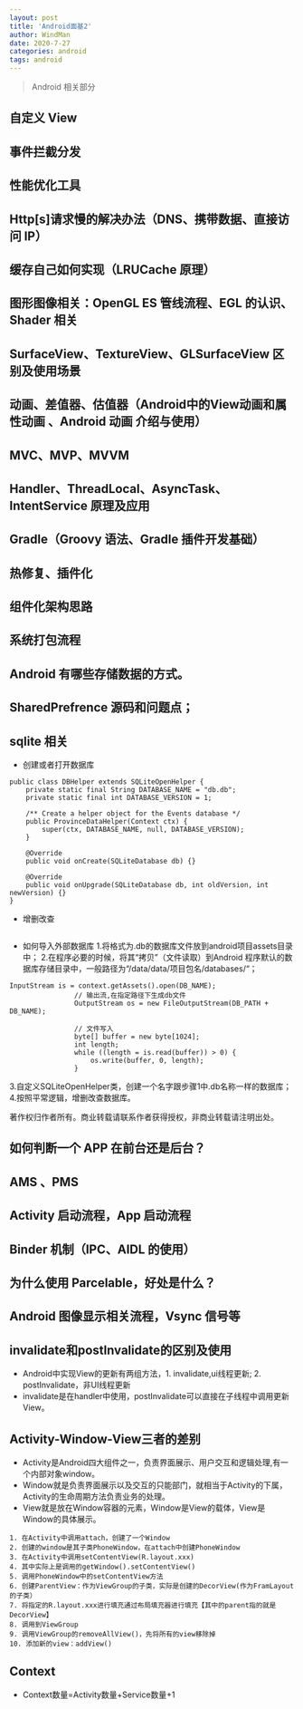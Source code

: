 ```yaml
---
layout: post
title: 'Android面基2'
author: WindMan
date: 2020-7-27
categories: android
tags: android 
---
```

> Android 相关部分

## 自定义 View
## 事件拦截分发
## 性能优化工具
## Http[s]请求慢的解决办法（DNS、携带数据、直接访问 IP）
## 缓存自己如何实现（LRUCache 原理）
## 图形图像相关：OpenGL ES 管线流程、EGL 的认识、Shader 相关
## SurfaceView、TextureView、GLSurfaceView 区别及使用场景
## 动画、差值器、估值器（Android中的View动画和属性动画 、Android 动画 介绍与使用）
## MVC、MVP、MVVM
## Handler、ThreadLocal、AsyncTask、IntentService 原理及应用
## Gradle（Groovy 语法、Gradle 插件开发基础）
## 热修复、插件化
## 组件化架构思路
## 系统打包流程
## Android 有哪些存储数据的方式。
## SharedPrefrence 源码和问题点；
## sqlite 相关
+ 创建或者打开数据库
```
public class DBHelper extends SQLiteOpenHelper {
    private static final String DATABASE_NAME = "db.db";
    private static final int DATABASE_VERSION = 1;

    /** Create a helper object for the Events database */
    public ProvinceDataHelper(Context ctx) {
        super(ctx, DATABASE_NAME, null, DATABASE_VERSION);
    }

    @Override
    public void onCreate(SQLiteDatabase db) {}

    @Override
    public void onUpgrade(SQLiteDatabase db, int oldVersion, int newVersion) {}
}
```
+ 增删改查
```

```


+ 如何导入外部数据库
1.将格式为.db的数据库文件放到android项目assets目录中；
2.在程序必要的时候，将其“拷贝”（文件读取）到Android 程序默认的数据库存储目录中，一般路径为“/data/data/项目包名/databases/“；
```
InputStream is = context.getAssets().open(DB_NAME);
                // 输出流,在指定路径下生成db文件
                OutputStream os = new FileOutputStream(DB_PATH + DB_NAME);

                // 文件写入
                byte[] buffer = new byte[1024];
                int length;
                while ((length = is.read(buffer)) > 0) {
                    os.write(buffer, 0, length);
                }
```
3.自定义SQLiteOpenHelper类，创建一个名字跟步骤1中.db名称一样的数据库；
4.按照平常逻辑，增删改查数据库。

著作权归作者所有。商业转载请联系作者获得授权，非商业转载请注明出处。
## 如何判断一个 APP 在前台还是后台？
## AMS 、PMS
## Activity 启动流程，App 启动流程
## Binder 机制（IPC、AIDL 的使用）
## 为什么使用 Parcelable，好处是什么？
## Android 图像显示相关流程，Vsync 信号等
## invalidate和postInvalidate的区别及使用
+ Android中实现View的更新有两组方法，1. invalidate,ui线程更新; 2. postInvalidate，非UI线程更新
+ invalidate是在handler中使用，postInvalidate可以直接在子线程中调用更新View。
## Activity-Window-View三者的差别
+ Activity是Android四大组件之一，负责界面展示、用户交互和逻辑处理,有一个内部对象window。
+ Window就是负责界面展示以及交互的只能部门，就相当于Activity的下属，Activity的生命周期方法负责业务的处理。
+ View就是放在Window容器的元素，Window是View的载体，View是Window的具体展示。
```
1. 在Activity中调用attach，创建了一个Window
2. 创建的window是其子类PhoneWindow，在attach中创建PhoneWindow
3. 在Activity中调用setContentView(R.layout.xxx)
4. 其中实际上是调用的getWindow().setContentView()
5. 调用PhoneWindow中的setContentView方法
6. 创建ParentView：作为ViewGroup的子类，实际是创建的DecorView(作为FramLayout的子类）
7. 将指定的R.layout.xxx进行填充通过布局填充器进行填充【其中的parent指的就是DecorView】
8. 调用到ViewGroup
9. 调用ViewGroup的removeAllView()，先将所有的view移除掉
10. 添加新的view：addView()
```
## Context
+ Context数量=Activity数量+Service数量+1
